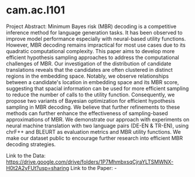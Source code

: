 # cam.ac.l101

Project Abstract: Minimum Bayes risk (MBR) decoding is a competitive inference method for language generation tasks. It has been observed to improve model performance especially with neural-based utility functions. However, MBR decoding remains impractical for most use cases due to its quadratic computational complexity. This paper aims to develop more efficient hypothesis sampling approaches to address the computational challenges of MBR. Our investigation of the distribution of candidate translations reveals that the candidates are often clustered in distinct regions in the embedding space. Notably, we observe relationships between a candidate's location in embedding space and its MBR score, suggesting that spacial information can be used for more efficient sampling to reduce the number of calls to the utility function. Consequently, we propose two variants of Bayesian optimization for efficient hypothesis sampling in MBR decoding. We believe that further refinements to these methods can further enhance the effectiveness of sampling-based approximations of MBR. We demonstrate our approach with experiments on neural machine translation with two language pairs (DE-EN & TR-EN), using chrF++ and BLEURT as evaluation metrics and MBR utility functions. We make our dataset public to encourage further research into efficient MBR decoding strategies.

Link to the Data: https://drive.google.com/drive/folders/1P7MhmbxsqCjraYLTSMWNX-H0t2A2yFUt?usp=sharing
Link to the Paper: -
